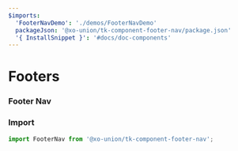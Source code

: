```yaml
---
$imports:
  'FooterNavDemo': './demos/FooterNavDemo'
  packageJson: '@xo-union/tk-component-footer-nav/package.json'
  '{ InstallSnippet }': '#docs/doc-components'
---
```


# Footers

### Footer Nav

<InstallSnippet packageJson={packageJson} />

### Import

```javascript
import FooterNav from '@xo-union/tk-component-footer-nav';
```

<FooterNavDemo />
